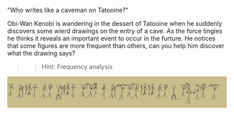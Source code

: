 "Who writes like a caveman on Tatooine?"

Obi-Wan Kenobi is wandering in the dessert of Tatooine when he suddenly discovers 
some wierd drawings on the entry of a cave. As the force tingles he thinks it reveals 
an important event to occur in the furture. He notices that some figures are more 
frequent than others, can you help him discover what the drawing says? 

>>Hint: Frequency analysis

![CAVEMEN](cavemen.png)




